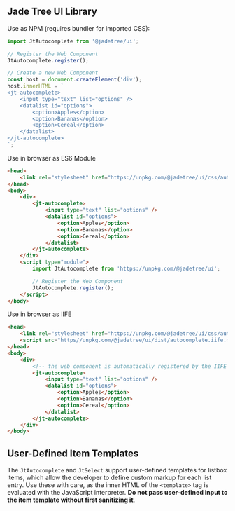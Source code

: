 Jade Tree UI Library
--------------------

Use as NPM (requires bundler for imported CSS):
```typescript
import JtAutocomplete from '@jadetree/ui';

// Register the Web Component
JtAutocomplete.register();

// Create a new Web Component
const host = document.createElement('div');
host.innerHTML = `
<jt-autocomplete>
    <input type="text" list="options" />
    <datalist id="options">
        <option>Apples</option>
        <option>Bananas</option>
        <option>Cereal</option>
    </datalist>
</jt-autocomplete>
`;
```

Use in browser as ES6 Module
```html
<head>
    <link rel="stylesheet" href="https://unpkg.com/@jadetree/ui/css/autocomplete.min.css" />
</head>
<body>
    <div>
        <jt-autocomplete>
            <input type="text" list="options" />
            <datalist id="options">
                <option>Apples</option>
                <option>Bananas</option>
                <option>Cereal</option>
            </datalist>
        </jt-autocomplete>
    </div>
    <script type="module">
        import JtAutocomplete from 'https://unpkg.com/@jadetree/ui';

        // Register the Web Component
        JtAutocomplete.register();
    </script>
</body>
```

Use in browser as IIFE
```html
<head>
    <link rel="stylesheet" href="https://unpkg.com/@jadetree/ui/css/autocomplete.min.css" />
    <script src="https//unpkg.com/@jadetree/ui/dist/autocomplete.iife.min.js"></script>
</head>
<body>
    <div>
        <!-- the web component is automatically registered by the IIFE -->
        <jt-autocomplete>
            <input type="text" list="options" />
            <datalist id="options">
                <option>Apples</option>
                <option>Bananas</option>
                <option>Cereal</option>
            </datalist>
        </jt-autocomplete>
    </div>
</body>
```

## User-Defined Item Templates
The `JtAutocomplete` and `JtSelect` support user-defined templates for listbox
items, which allow the developer to define custom markup for each list entry.
Use these with care, as the inner HTML of the `<template>` tag is evaluated
with the JavaScript interpreter. **Do not pass user-defined input to the item
template without first sanitizing it**.